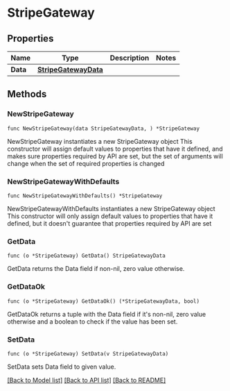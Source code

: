# StripeGateway

## Properties

Name | Type | Description | Notes
------------ | ------------- | ------------- | -------------
**Data** | [**StripeGatewayData**](StripeGatewayData.md) |  | 

## Methods

### NewStripeGateway

`func NewStripeGateway(data StripeGatewayData, ) *StripeGateway`

NewStripeGateway instantiates a new StripeGateway object
This constructor will assign default values to properties that have it defined,
and makes sure properties required by API are set, but the set of arguments
will change when the set of required properties is changed

### NewStripeGatewayWithDefaults

`func NewStripeGatewayWithDefaults() *StripeGateway`

NewStripeGatewayWithDefaults instantiates a new StripeGateway object
This constructor will only assign default values to properties that have it defined,
but it doesn't guarantee that properties required by API are set

### GetData

`func (o *StripeGateway) GetData() StripeGatewayData`

GetData returns the Data field if non-nil, zero value otherwise.

### GetDataOk

`func (o *StripeGateway) GetDataOk() (*StripeGatewayData, bool)`

GetDataOk returns a tuple with the Data field if it's non-nil, zero value otherwise
and a boolean to check if the value has been set.

### SetData

`func (o *StripeGateway) SetData(v StripeGatewayData)`

SetData sets Data field to given value.



[[Back to Model list]](../README.md#documentation-for-models) [[Back to API list]](../README.md#documentation-for-api-endpoints) [[Back to README]](../README.md)


